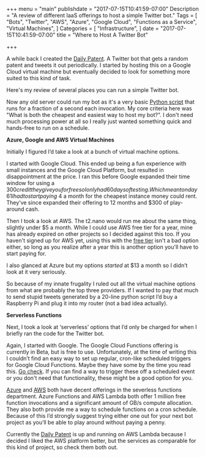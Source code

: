 +++
menu = "main"
publishdate = "2017-07-15T10:41:59-07:00"
Description = "A review of different IaaS offerings to host a simple Twitter bot."
Tags = [
  "Bots",
  "Twitter",
  "AWS",
  "Azure",
  "Google Cloud",
  "Functions as a Service",
  "Virtual Machines",
]
Categories = [
  "Infrastructure",
]
date = "2017-07-15T10:41:59-07:00"
title = "Where to Host A Twitter Bot"

+++

A while back I created the [Daily Patent](https://twitter.com/dailypatent). A Twitter bot that gets a random patent and tweets it out periodically. I started by hosting this on a Google Cloud virtual machine but eventually decided to look for something more suited to this kind of task. 

Here's my review of several places you can run a simple Twitter bot.

<!--more-->

Now any old server could run my bot as it's a very basic [Python script](https://github.com/fernando-mc/dailypatent) that runs for a fraction of a second each invocation. My core criteria here was "What is both the cheapest and easiest way to host my bot?". I don't need much processing power at all so I really just wanted something quick and hands-free to run on a schedule.
 
**Azure, Google and AWS Virtual Machines**

Initially I figured I’d take a look at a bunch of virtual machine options.
 
I started with Google Cloud. This ended up being a fun experience with small instances and the Google Cloud Platform, but resulted in disappointment at the price. I ran this before Google expanded their time window for using a $300 credit they give you for free so I only had 60 days of testing. Which meant on day 61 I had to start paying ~$4 a month for the cheapest instance money could rent. They’ve since expanded their offering to 12 months and $300 of play-around cash.
 
Then I took a look at AWS. The t2.nano would run me about the same thing, slightly under $5 a month. While I could use AWS free tier for a year, mine has already expired on other projects so I decided against this too. If you haven't signed up for AWS yet, using this with the [free tier](https://aws.amazon.com/free/) isn't a bad option either, so long as you realize after a year this is another option you'll have to start paying for.
 
I also glanced at Azure but my options _started_ at $13 a month so I didn’t look at it very seriously.
 
So because of my innate frugality I ruled out all the virtual machine options from what are probably the top three providers. If I wanted to pay that much to send stupid tweets generated by a 20-line python script I’d buy a Raspberry Pi and plug it into my router (not a bad idea actually).
 
 
**Serverless Functions**

Next, I took a look at ‘serverless’ options that I’d only be charged for when I briefly ran the code for the Twitter bot.

Again, I started with Google. The Google Cloud Functions offering is currently in Beta, but is free to use. Unfortunately, at the time of writing this I couldn’t find an easy way to set up regular, cron-like scheduled triggers for Google Cloud Functions. Maybe they have some by the time you read this. [Go check](https://cloud.google.com/functions/docs/calling/). If you can find a way to trigger these off a scheduled event or you don't need that functionality, these might be a good option for you.
 
[Azure](https://azure.microsoft.com/en-us/pricing/details/functions/) and 
[AWS](https://aws.amazon.com/lambda/pricing/) both have decent offerings in the severless functions department. Azure Functions and AWS Lambda both offer 1 million free function invocations and a significant amount of GB/s compute allocation. They also both provide me a way to schedule functions on a cron schedule. Because of this I’d strongly suggest trying either one out for your next bot project as you’ll be able to play around without paying a penny.

Currently the [Daily Patent](https://twitter.com/dailypatent) is up and running on AWS Lambda because I decided I liked the AWS platform better, but the services as comparable for this kind of project, so check them both out.